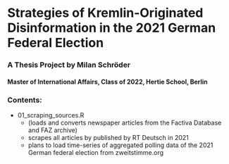 # Strategies of Kremlin-Originated Disinformation in the 2021 German Federal Election 
### A Thesis Project by Milan Schröder
#### Master of International Affairs, Class of 2022, Hertie School, Berlin


### Contents:

- 01_scraping_sources.R
  - (loads and converts newspaper articles from the Factiva Database and FAZ archive)
  - scrapes all articles by published by RT Deutsch in 2021
  - plans to load time-series of aggregated polling data of the 2021 German federal election from zweitstimme.org
